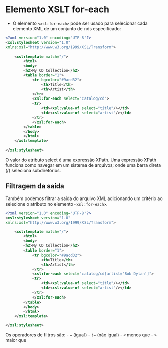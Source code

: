 # Elemento XSLT for-each

- O elemento ```<xsl:for-each>``` pode ser usado para selecionar cada elemento XML de um conjunto de nós especificado:

~~~xml
<?xml version="1.0" encoding="UTF-8"?>
<xsl:stylesheet version="1.0"
xmlns:xsl="http://www.w3.org/1999/XSL/Transform">

    <xsl:template match="/">
        <html>
        <body>
        <h2>My CD Collection</h2>
        <table border="1">
            <tr bgcolor="#9acd32">
                <th>Title</th>
                <th>Artist</th>
            </tr>
            <xsl:for-each select="catalog/cd">
            <tr>
                <td><xsl:value-of select="title"/></td>
                <td><xsl:value-of select="artist"/></td>
            </tr>
            </xsl:for-each>
        </table>
        </body>
        </html>
    </xsl:template>

</xsl:stylesheet>
~~~

O valor do atributo select é uma expressão XPath. Uma expressão XPath funciona como navegar em um sistema de arquivos; onde uma barra direta (/) seleciona subdiretórios.

## Filtragem da saída

Também podemos filtrar a saída do arquivo XML adicionando um critério ao selecione o atributo no elemento ```<xsl:for-each>```.

~~~xml
<?xml version="1.0" encoding="UTF-8"?>
<xsl:stylesheet version="1.0"
xmlns:xsl="http://www.w3.org/1999/XSL/Transform">

    <xsl:template match="/">
        <html>
        <body>
        <h2>My CD Collection</h2>
        <table border="1">
            <tr bgcolor="#9acd32">
                <th>Title</th>
                <th>Artist</th>
            </tr>
            <xsl:for-each select="catalog/cd[artist='Bob Dylan']">
            <tr>
                <td><xsl:value-of select="title"/></td>
                <td><xsl:value-of select="artist"/></td>
            </tr>
            </xsl:for-each>
        </table>
        </body>
        </html>
    </xsl:template>

</xsl:stylesheet>
~~~

Os operadores de filtros são:
    - ```=``` (igual)
    - ```!=``` (não igual)
    - ```<``` menos que
    - ```>``` maior que


